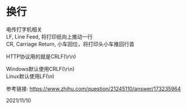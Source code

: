 # 换行

电传打字机相关  
LF, Line Feed, 将打印纸向上推动一行  
CR, Carriage Return, 小车回位，将打印头小车推回行首  

HTTP协议用的就是CRLF(\r\n)  

Windows默认使用CRLF(\r\n)  
Linux默认使用LF(\n)  


参考链接: https://www.zhihu.com/question/21245110/answer/173235964  


2021/11/10  
